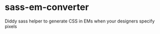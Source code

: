 sass-em-converter
=================

Diddy sass helper to generate CSS in EMs when your designers specify pixels

